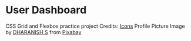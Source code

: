 # User Dashboard
CSS Grid and Flexbox practice project
Credits: <a href="https://pictogrammers.com/library/mdi/">Icons</a>
Profile Picture Image by <a href="https://pixabay.com/users/sd_the_photographer-23894384/?utm_source=link-attribution&utm_medium=referral&utm_campaign=image&utm_content=7615535">DHARANISH S</a> from <a href="https://pixabay.com//?utm_source=link-attribution&utm_medium=referral&utm_campaign=image&utm_content=7615535">Pixabay</a>